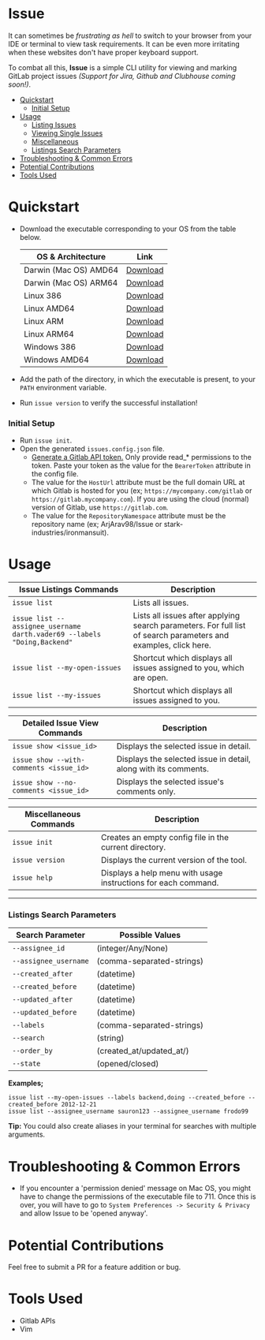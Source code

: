 # Issue
It can sometimes be _frustrating as hell_ to switch to your browser from your IDE or terminal to view task requirements. It can be even more irritating when these websites don't have proper keyboard support.

To combat all this, **Issue** is a simple CLI utility for viewing and marking GitLab project issues _(Support for Jira, Github and Clubhouse coming soon!)_.


* [Quickstart](https://github.com/ArjArav98/Issue/blob/master/README.md#installation)
  * [Initial Setup](https://github.com/ArjArav98/Issue/blob/master/README.md#initial-setup)
* [Usage](https://github.com/ArjArav98/Issue/blob/master/README.md#usage)
   * [Listing Issues](https://github.com/ArjArav98/Issue/blob/master/README.md#usage)
   * [Viewing Single Issues](https://github.com/ArjArav98/Issue/blob/master/README.md#usage)
   * [Miscellaneous](https://github.com/ArjArav98/Issue/blob/master/README.md#usage)
   * [Listings Search Parameters](https://github.com/ArjArav98/Issue/blob/master/README.md#usage)
* [Troubleshooting & Common Errors](https://github.com/ArjArav98/Issue/blob/master/README.md#troubleshooting--common-errors)
* [Potential Contributions](https://github.com/ArjArav98/Issue/blob/master/README.md#potential-contributions)
* [Tools Used](https://github.com/ArjArav98/Issue/blob/master/README.md#tools-used)

# Quickstart
* Download the executable corresponding to your OS from the table below.

   | OS & Architecture | Link |
   |---|---|
   |Darwin (Mac OS) AMD64| [Download](https://github.com/ArjArav98/Issue/raw/master/dist/darwin_amd64/issue) |
   |Darwin (Mac OS) ARM64| [Download](https://github.com/ArjArav98/Issue/raw/master/dist/darwin_arm64/issue) |
   |Linux 386| [Download](https://github.com/ArjArav98/Issue/raw/master/dist/linux_386/issue) |
   |Linux AMD64| [Download](https://github.com/ArjArav98/Issue/raw/master/dist/linux_amd64/issue) |
   |Linux ARM| [Download](https://github.com/ArjArav98/Issue/raw/master/dist/linux_arm/issue) |
   |Linux ARM64| [Download](https://github.com/ArjArav98/Issue/raw/master/dist/linux_arm64/issue) |
   |Windows 386| [Download](https://github.com/ArjArav98/Issue/raw/master/dist/windows_386/issue.exe) |
   |Windows AMD64| [Download](https://github.com/ArjArav98/Issue/raw/master/dist/windows_amd64/issue.exe) |

* Add the path of the directory, in which the executable is present, to your `PATH` environment variable.
* Run `issue version` to verify the successful installation!

### Initial Setup
* Run `issue init`.
* Open the generated `issues.config.json` file.
  * [Generate a Gitlab API token.](https://gitlab.com/-/profile/personal_access_tokens) Only provide read_* permissions to the token. Paste your token as the value for the `BearerToken` attribute in the config file.
  * The value for the `HostUrl` attribute must be the full domain URL at which Gitlab is hosted for you (ex; `https://mycompany.com/gitlab` or `https://gitlab.mycompany.com`). If you are using the cloud (normal) version of Gitlab, use `https://gitlab.com`.
  * The value for the `RepositoryNamespace` attribute must be the repository name (ex; ArjArav98/Issue or stark-industries/ironmansuit).

# Usage
|Issue Listings Commands|Description|
|---|---|
|`issue list` | Lists all issues.|
|`issue list --assignee_username darth.vader69 --labels "Doing,Backend"` | Lists all issues after applying search parameters. For full list of search parameters and examples, click here.|
|`issue list --my-open-issues` | Shortcut which displays all issues assigned to you, which are open.|
|`issue list --my-issues` | Shortcut which displays all issues assigned to you.|

|Detailed Issue View Commands|Description|
|---|---|
|`issue show <issue_id>` | Displays the selected issue in detail.|
|`issue show --with-comments <issue_id>` | Displays the selected issue in detail, along with its comments.|
|`issue show --no-comments <issue_id>` | Displays the selected issue's comments only.|

|Miscellaneous Commands|Description|
|---|---|
|`issue init` | Creates an empty config file in the current directory.|
|`issue version` | Displays the current version of the tool.|
|`issue help` | Displays a help menu with usage instructions for each command.|

---------
### Listings Search Parameters

|Search Parameter|Possible Values|
|---|---|
|`--assignee_id`| (integer/Any/None)|
|`--assignee_username`| (comma-separated-strings)|
|`--created_after`| (datetime)|
|`--created_before`| (datetime)|
|`--updated_after`| (datetime)|
|`--updated_before`| (datetime)|
|`--labels`| (comma-separated-strings)|
|`--search`| (string)|
|`--order_by`| (created_at/updated_at/)|
|`--state`| (opened/closed)|


**Examples;**
```
issue list --my-open-issues --labels backend,doing --created_before --created_before 2012-12-21
issue list --assignee_username sauron123 --assignee_username frodo99
```

**Tip:** You could also create aliases in your terminal for searches with multiple arguments.

# Troubleshooting & Common Errors
* If you encounter a 'permission denied' message on Mac OS, you might have to change the permissions of the executable file to 711. Once this is over, you will have to go to `System Preferences -> Security & Privacy` and allow Issue to be 'opened anyway'.

# Potential Contributions
Feel free to submit a PR for a feature addition or bug.

# Tools Used
* Gitlab APIs
* Vim
